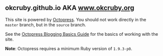 ## okcruby.github.io AKA www.okcruby.org

This site is powered by [Octopress](http://octopress.org/).  You should not work directly in the
`master` branch, but in the `source` branch.

See the [Octopress Blogging Basics Guide](http://octopress.org/docs/blogging/) for the basics of working with the site.

**Note**: Octopress requires a minimum Ruby version of `1.9.3-p0`.

